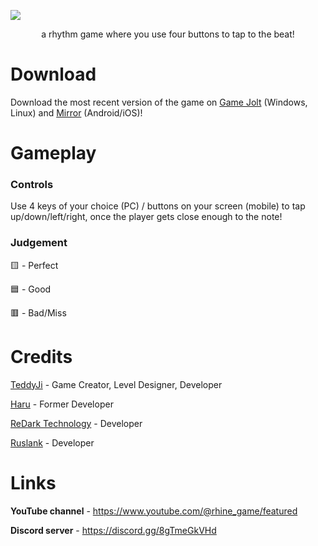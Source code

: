 ![](https://user-images.githubusercontent.com/112517587/210004090-e8d9c17e-c305-4b92-be97-4b095ddee639.png)
<p align="center">
a rhythm game where you use four buttons to tap to the beat!
</p>

# Download
Download the most recent version of the game on [Game Jolt](https://gamejolt.com/games/rhine/801760) (Windows, Linux) and [Mirror](https://files.rhine.tax/) (Android/iOS)!

# Gameplay
### Controls
Use 4 keys of your choice (PC) / buttons on your screen (mobile) to tap up/down/left/right, once the player gets close enough to the note!

### Judgement
🟨 - Perfect

🟦 - Good

🟥 - Bad/Miss 
 
 # Credits
[TeddyJi](https://github.com/TeddyJi) - Game Creator, Level Designer, Developer

[Haru](https://github.com/Haru1753) - Former Developer

[ReDark Technology](https://github.com/ReDarkTechnology) - Developer

[Ruslank](https://github.com/Ruslank122) - Developer

# Links
**YouTube channel** - https://www.youtube.com/@rhine_game/featured

**Discord server** - https://discord.gg/8gTmeGkVHd
